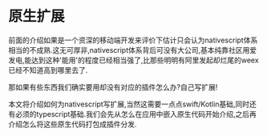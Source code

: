 # 原生扩展

前面的介绍如果是一个资深的移动端开发来评价下估计只会认为nativescript体系相当的不成熟.这无可厚非,nativescript体系背后可没有大公司,基本纯靠社区用爱发电,能达到这种'能用'的程度已经相当强了,比那些明明有阿里发起却烂尾的weex已经不知道高到哪里去了.

那如果有些东西我们确实要用却没有对应的插件怎么办?自己写扩展!

本文将介绍如何为nativescript写扩展,当然这需要一点点swift/Kotlin基础,同时还有必须的typescript基础.我们会先从怎么在应用中嵌入原生代码开始介绍,之后再介绍怎么将这些原生代码打包成插件分发.